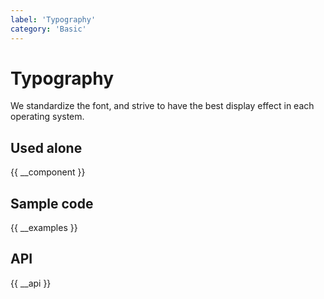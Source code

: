 ```yaml
---
label: 'Typography'
category: 'Basic'
---
```


# Typography

We standardize the font, and strive to have the best display effect in each operating system.

## Used alone

{{ __component }}

## Sample code

{{ __examples }}

## API

{{ __api }}
